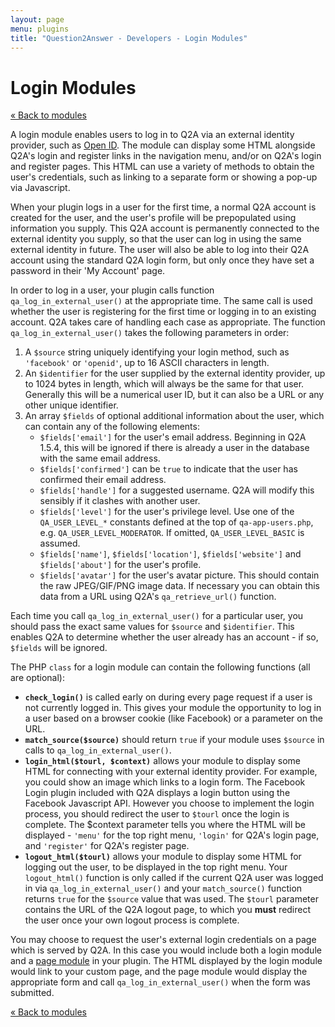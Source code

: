 ```yaml
---
layout: page
menu: plugins
title: "Question2Answer - Developers - Login Modules"
---
```


# Login Modules

[« Back to modules](/plugins/modules/)

A login module enables users to log in to Q2A via an external identity provider, such as [Open ID](http://openid.net/). The module can display some HTML alongside Q2A's login and register links in the navigation menu, and/or on Q2A's login and register pages. This HTML can use a variety of methods to obtain the user's credentials, such as linking to a separate form or showing a pop-up via Javascript.

When your plugin logs in a user for the first time, a normal Q2A account is created for the user, and the user's profile will be prepopulated using information you supply. This Q2A account is permanently connected to the external identity you supply, so that the user can log in using the same external identity in future. The user will also be able to log into their Q2A account using the standard Q2A login form, but only once they have set a password in their 'My Account' page.

In order to log in a user, your plugin calls function `qa_log_in_external_user()` at the appropriate time. The same call is used whether the user is registering for the first time or logging in to an existing account. Q2A takes care of handling each case as appropriate. The function `qa_log_in_external_user()` takes the following parameters in order:

1.  A `$source` string uniquely identifying your login method, such as `'facebook'` or `'openid'`, up to 16 ASCII characters in length.
2.  An `$identifier` for the user supplied by the external identity provider, up to 1024 bytes in length, which will always be the same for that user. Generally this will be a numerical user ID, but it can also be a URL or any other unique identifier.
3.  An array `$fields` of optional additional information about the user, which can contain any of the following elements:
    *   `$fields['email']` for the user's email address. Beginning in Q2A 1.5.4, this will be ignored if there is already a user in the database with the same email address.
    *   `$fields['confirmed']` can be `true` to indicate that the user has confirmed their email address.
    *   `$fields['handle']` for a suggested username. Q2A will modify this sensibly if it clashes with another user.
    *   `$fields['level']` for the user's privilege level. Use one of the `QA_USER_LEVEL_*` constants defined at the top of `qa-app-users.php`, e.g. `QA_USER_LEVEL_MODERATOR`. If omitted, `QA_USER_LEVEL_BASIC` is assumed.
    *   `$fields['name']`, `$fields['location']`, `$fields['website']` and `$fields['about']` for the user's profile.
    *   `$fields['avatar']` for the user's avatar picture. This should contain the raw JPEG/GIF/PNG image data. If necessary you can obtain this data from a URL using Q2A's `qa_retrieve_url()` function.

Each time you call `qa_log_in_external_user()` for a particular user, you should pass the exact same values for `$source` and `$identifier`. This enables Q2A to determine whether the user already has an account - if so, `$fields` will be ignored.

The PHP `class` for a login module can contain the following functions (all are optional):

*   **`check_login()`** is called early on during every page request if a user is not currently logged in. This gives your module the opportunity to log in a user based on a browser cookie (like Facebook) or a parameter on the URL.
*   **`match_source($source)`** should return `true` if your module uses `$source` in calls to `qa_log_in_external_user()`.
*   **`login_html($tourl, $context)`** allows your module to display some HTML for connecting with your external identity provider. For example, you could show an image which links to a login form. The Facebook Login plugin included with Q2A displays a login button using the Facebook Javascript API. However you choose to implement the login process, you should redirect the user to `$tourl` once the login is complete. The $context parameter tells you where the HTML will be displayed - `'menu'` for the top right menu, `'login'` for Q2A's login page, and `'register'` for Q2A's register page.
*   **`logout_html($tourl)`** allows your module to display some HTML for logging out the user, to be displayed in the top right menu. Your `logout_html()` function is only called if the current Q2A user was logged in via `qa_log_in_external_user()` and your `match_source()` function returns `true` for the `$source` value that was used. The `$tourl` parameter contains the URL of the Q2A logout page, to which you **must** redirect the user once your own logout process is complete.

You may choose to request the user's external login credentials on a page which is served by Q2A. In this case you would include both a login module and a [page module](/plugins/modules-page/) in your plugin. The HTML displayed by the login module would link to your custom page, and the page module would display the appropriate form and call `qa_log_in_external_user()` when the form was submitted.

[« Back to modules](/plugins/modules/)
